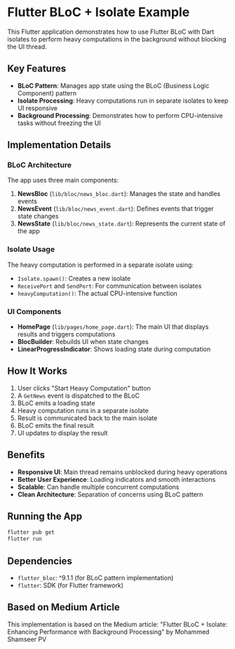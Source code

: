 # Flutter BLoC + Isolate Example

This Flutter application demonstrates how to use Flutter BLoC with Dart isolates to perform heavy computations in the background without blocking the UI thread.

## Key Features

- **BLoC Pattern**: Manages app state using the BLoC (Business Logic Component) pattern
- **Isolate Processing**: Heavy computations run in separate isolates to keep UI responsive
- **Background Processing**: Demonstrates how to perform CPU-intensive tasks without freezing the UI

## Implementation Details

### BLoC Architecture

The app uses three main components:

1. **NewsBloc** (`lib/bloc/news_bloc.dart`): Manages the state and handles events
2. **NewsEvent** (`lib/bloc/news_event.dart`): Defines events that trigger state changes
3. **NewsState** (`lib/bloc/news_state.dart`): Represents the current state of the app

### Isolate Usage

The heavy computation is performed in a separate isolate using:

- `Isolate.spawn()`: Creates a new isolate
- `ReceivePort` and `SendPort`: For communication between isolates
- `heavyComputation()`: The actual CPU-intensive function

### UI Components

- **HomePage** (`lib/pages/home_page.dart`): The main UI that displays results and triggers computations
- **BlocBuilder**: Rebuilds UI when state changes
- **LinearProgressIndicator**: Shows loading state during computation

## How It Works

1. User clicks "Start Heavy Computation" button
2. A `GetNews` event is dispatched to the BLoC
3. BLoC emits a loading state
4. Heavy computation runs in a separate isolate
5. Result is communicated back to the main isolate
6. BLoC emits the final result
7. UI updates to display the result

## Benefits

- **Responsive UI**: Main thread remains unblocked during heavy operations
- **Better User Experience**: Loading indicators and smooth interactions
- **Scalable**: Can handle multiple concurrent computations
- **Clean Architecture**: Separation of concerns using BLoC pattern

## Running the App

```bash
flutter pub get
flutter run
```

## Dependencies

- `flutter_bloc`: ^9.1.1 (for BLoC pattern implementation)
- `flutter`: SDK (for Flutter framework)

## Based on Medium Article

This implementation is based on the Medium article: 
"Flutter BLoC + Isolate: Enhancing Performance with Background Processing" 
by Mohammed Shamseer PV
